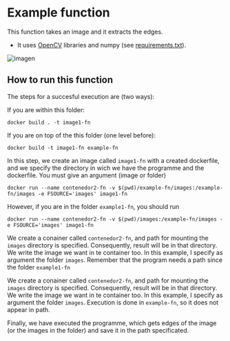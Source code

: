
# Example function

This function takes an image and it extracts the edges.

- It uses [OpenCV](https://opencv.org/) libraries and numpy (see [requirements.txt](requirements.txt)).

![imagen](https://github.com/AlvaroRodriguezGallardo/src-brokering/assets/7033451/c5f6d00c-553c-4182-a5b9-667033078a7f)


## How to run this function

The steps for a succesful execution are (two ways):

If you are within this folder:

```
docker build . -t image1-fn
```

If you are on top of the this folder (one level before):

```
docker build -t image1-fn example-fn
```

In this step, we create an image called `image1-fn` with a created dockerfile, and we specify the directory in wich we have the programme and the dockerfile. You must give an argument (image or folder)

```
docker run --name contenedor2-fn -v $(pwd)/example-fn/images:/example-fn/images -e FSOURCE='images' image1-fn
```

However, if you are in the folder `example1-fn`, you should run 

```
docker run --name contenedor2-fn -v $(pwd)/images:/example-fn/images -e FSOURCE='images' image1-fn
```

We create a conainer called `contenedor2-fn`, and path for mounting the `images` directory is specified. Consequently, result will be in that directory. We write the image we want in te container too. In this example, I specify as argument the folder `images`. Remember that the program needs a path since the folder `example1-fn`

We create a conainer called `contenedor2-fn`, and path for mounting the `images` directory is specified. Consequently, result will be in that directory. We write the image we want in te container too. In this example, I specify as argument the folder `images`. Execution is done in `example-fn`, so it does not appear in path.


Finally, we have executed the programme, which gets edges of the image (or the images in the folder) and save it in the path specificated.
